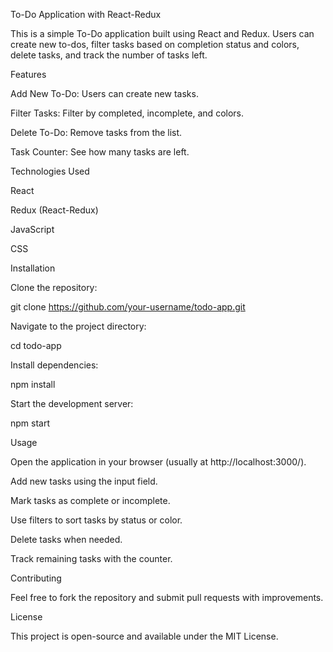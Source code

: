 To-Do Application with React-Redux

This is a simple To-Do application built using React and Redux. Users can create new to-dos, filter tasks based on completion status and colors, delete tasks, and track the number of tasks left.

Features

Add New To-Do: Users can create new tasks.

Filter Tasks: Filter by completed, incomplete, and colors.

Delete To-Do: Remove tasks from the list.

Task Counter: See how many tasks are left.

Technologies Used

React

Redux (React-Redux)

JavaScript

CSS

Installation

Clone the repository:

git clone https://github.com/your-username/todo-app.git

Navigate to the project directory:

cd todo-app

Install dependencies:

npm install

Start the development server:

npm start

Usage

Open the application in your browser (usually at http://localhost:3000/).

Add new tasks using the input field.

Mark tasks as complete or incomplete.

Use filters to sort tasks by status or color.

Delete tasks when needed.

Track remaining tasks with the counter.

Contributing

Feel free to fork the repository and submit pull requests with improvements.

License

This project is open-source and available under the MIT License.

